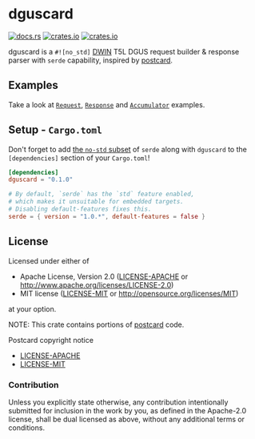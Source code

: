 # dguscard
[![docs.rs](https://docs.rs/dguscard/badge.svg)](https://docs.rs/dguscard)
[![crates.io](https://img.shields.io/crates/d/dguscard.svg)](https://crates.io/crates/dguscard)
[![crates.io](https://img.shields.io/crates/v/dguscard.svg)](https://crates.io/crates/dguscard)

dguscard is a `#![no_std]` [DWIN](https://www.dwin-global.com) T5L DGUS request builder & response parser with `serde` capability, inspired by [postcard](https://github.com/jamesmunns/postcard).

## Examples

Take a look at [`Request`](https://docs.rs/dguscard/request/struct.RequestFrame.html), [`Response`](https://docs.rs/dguscard/response/struct.Response.html) and [`Accumulator`](https://docs.rs/dguscard/response/struct.Accumulator.html) examples.

## Setup - `Cargo.toml`

Don't forget to add [the `no-std` subset](https://serde.rs/no-std.html) of `serde` along with `dguscard` to the `[dependencies]` section of your `Cargo.toml`!

```toml
[dependencies]
dguscard = "0.1.0"

# By default, `serde` has the `std` feature enabled, 
# which makes it unsuitable for embedded targets.
# Disabling default-features fixes this.
serde = { version = "1.0.*", default-features = false }
```

## License

Licensed under either of

- Apache License, Version 2.0 ([LICENSE-APACHE](LICENSE-APACHE) or
  <http://www.apache.org/licenses/LICENSE-2.0>)
- MIT license ([LICENSE-MIT](LICENSE-MIT) or <http://opensource.org/licenses/MIT>)

at your option.

NOTE: This crate contains portions of [postcard](https://github.com/jamesmunns/postcard) code.

Postcard copyright notice
- [LICENSE-APACHE](postcard/LICENSE-APACHE) 
- [LICENSE-MIT](postcard/LICENSE-MIT)


### Contribution

Unless you explicitly state otherwise, any contribution intentionally submitted
for inclusion in the work by you, as defined in the Apache-2.0 license, shall be
dual licensed as above, without any additional terms or conditions.
